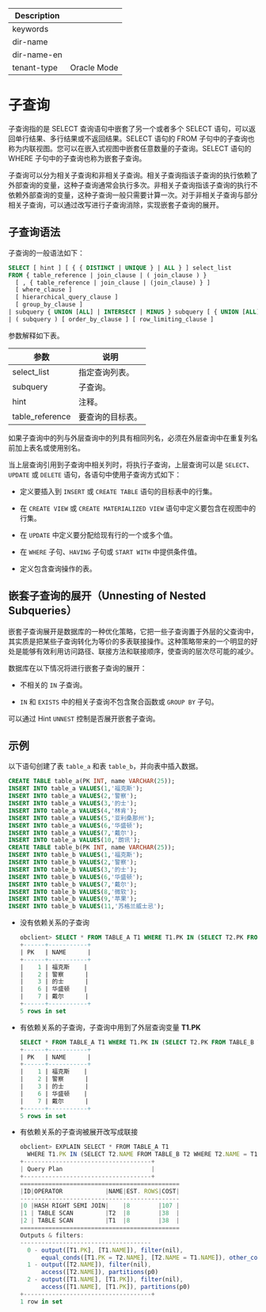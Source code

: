 | Description   |                 |
|---------------|-----------------|
| keywords      |                 |
| dir-name      |                 |
| dir-name-en   |                 |
| tenant-type   | Oracle Mode     |

# 子查询

子查询指的是 SELECT 查询语句中嵌套了另一个或者多个 SELECT 语句，可以返回单行结果、多行结果或不返回结果。SELECT 语句的 FROM 子句中的子查询也称为内联视图。您可以在嵌入式视图中嵌套任意数量的子查询。SELECT 语句的 WHERE 子句中的子查询也称为嵌套子查询。

子查询可以分为相关子查询和非相关子查询。相关子查询指该子查询的执行依赖了外部查询的变量，这种子查询通常会执行多次。非相关子查询指该子查询的执行不依赖外部查询的变量，这种子查询一般只需要计算一次。对于非相关子查询与部分相关子查询，可以通过改写进行子查询消除，实现嵌套子查询的展开。

## 子查询语法

子查询的一般语法如下：

```sql
SELECT [ hint ] [ { { DISTINCT | UNIQUE } | ALL } ] select_list
FROM { table_reference | join_clause | ( join_clause ) }
  [ , { table_reference | join_clause | (join_clause) } ]
  [ where_clause ]
  [ hierarchical_query_clause ]
  [ group_by_clause ]
| subquery { UNION [ALL] | INTERSECT | MINUS } subquery [ { UNION [ALL] | INTERSECT | MINUS } subquery ]
| ( subquery ) [ order_by_clause ] [ row_limiting_clause ]
```

参数解释如下表。

|       参数        |    说明    |
|-----------------|----------|
| select_list     | 指定查询列表。  |
| subquery        | 子查询。     |
| hint            | 注释。      |
| table_reference | 要查询的目标表。 |

如果子查询中的列与外层查询中的列具有相同列名，必须在外层查询中在重复列名前加上表名或使用别名。

当上层查询引用到子查询中相关列时，将执行子查询，上层查询可以是 `SELECT`、`UPDATE` 或 `DELETE` 语句，各语句中使用子查询方式如下：

* 定义要插入到 `INSERT` 或 `CREATE TABLE` 语句的目标表中的行集。

* 在 `CREATE VIEW` 或 `CREATE MATERIALIZED VIEW` 语句中定义要包含在视图中的行集。

* 在 `UPDATE` 中定义要分配给现有行的一个或多个值。

* 在 `WHERE` 子句、`HAVING` 子句或 `START WITH` 中提供条件值。

* 定义包含查询操作的表。

## 嵌套子查询的展开（Unnesting of Nested Subqueries）

嵌套子查询展开是数据库的一种优化策略，它把一些子查询置于外层的父查询中，其实质是把某些子查询转化为等价的多表联接操作。这种策略带来的一个明显的好处是能够有效利用访问路径、联接方法和联接顺序，使查询的层次尽可能的减少。

数据库在以下情况将进行嵌套子查询的展开：

* 不相关的 `IN` 子查询。

* `IN` 和 `EXISTS` 中的相关子查询不包含聚合函数或 `GROUP BY` 子句。

可以通过 Hint `UNNEST` 控制是否展开嵌套子查询。

## 示例

以下语句创建了表 `table_a` 和表 `table_b`，并向表中插入数据。

```sql
CREATE TABLE table_a(PK INT, name VARCHAR(25));
INSERT INTO table_a VALUES(1,'福克斯');
INSERT INTO table_a VALUES(2,'警察');  
INSERT INTO table_a VALUES(3,'的士');  
INSERT INTO table_a VALUES(4,'林肯');  
INSERT INTO table_a VALUES(5,'亚利桑那州');  
INSERT INTO table_a VALUES(6,'华盛顿');  
INSERT INTO table_a VALUES(7,'戴尔');  
INSERT INTO table_a VALUES(10,'朗讯');
CREATE TABLE table_b(PK INT, name VARCHAR(25));
INSERT INTO table_b VALUES(1,'福克斯');
INSERT INTO table_b VALUES(2,'警察');  
INSERT INTO table_b VALUES(3,'的士');  
INSERT INTO table_b VALUES(6,'华盛顿');  
INSERT INTO table_b VALUES(7,'戴尔');  
INSERT INTO table_b VALUES(8,'微软');  
INSERT INTO table_b VALUES(9,'苹果');
INSERT INTO table_b VALUES(11,'苏格兰威士忌');
```

* 没有依赖关系的子查询

  ```sql
  obclient> SELECT * FROM TABLE_A T1 WHERE T1.PK IN (SELECT T2.PK FROM TABLE_B T2);
  +------+-----------+
  | PK   | NAME      |
  +------+-----------+
  |    1 | 福克斯    |
  |    2 | 警察      |
  |    3 | 的士      |
  |    6 | 华盛顿    |
  |    7 | 戴尔      |
  +------+-----------+
  5 rows in set
  ```

* 有依赖关系的子查询，子查询中用到了外层查询变量 **T1.PK**

  ```sql
  SELECT * FROM TABLE_A T1 WHERE T1.PK IN (SELECT T2.PK FROM TABLE_B T2 WHERE T2.PK = T1.PK);
  +------+-----------+
  | PK   | NAME      |
  +------+-----------+
  |    1 | 福克斯    |
  |    2 | 警察      |
  |    3 | 的士      |
  |    6 | 华盛顿    |
  |    7 | 戴尔      |
  +------+-----------+
  5 rows in set
  ```

* 有依赖关系的子查询被展开改写成联接

  ```javascript
  obclient> EXPLAIN SELECT * FROM TABLE_A T1
    WHERE T1.PK IN (SELECT T2.NAME FROM TABLE_B T2 WHERE T2.NAME = T1.NAME);
  +------------------------------------+
  | Query Plan                         |
  +------------------------------------+
  =============================================
  |ID|OPERATOR            |NAME|EST. ROWS|COST|
  ---------------------------------------------
  |0 |HASH RIGHT SEMI JOIN|    |8        |107 |
  |1 | TABLE SCAN         |T2  |8        |38  |
  |2 | TABLE SCAN         |T1  |8        |38  |
  =============================================
  Outputs & filters:
  -------------------------------------
    0 - output([T1.PK], [T1.NAME]), filter(nil),
        equal_conds([T1.PK = T2.NAME], [T2.NAME = T1.NAME]), other_conds(nil)
    1 - output([T2.NAME]), filter(nil),
        access([T2.NAME]), partitions(p0)
    2 - output([T1.NAME], [T1.PK]), filter(nil),
        access([T1.NAME], [T1.PK]), partitions(p0)
  +------------------------------------+
  1 row in set
  ```
